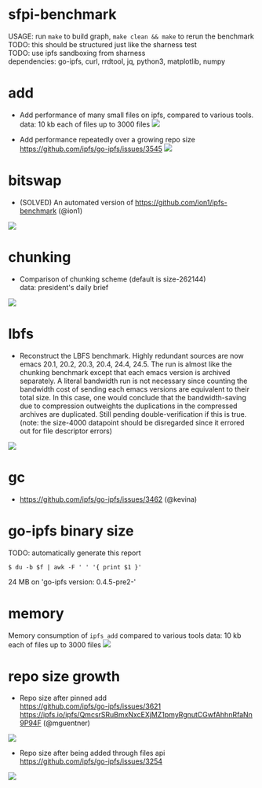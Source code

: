 # sfpi-benchmark

USAGE: run `make` to build graph, `make clean && make` to rerun the benchmark  
TODO: this should be structured just like the sharness test  
TODO: use ipfs sandboxing from sharness  
dependencies: go-ipfs, curl, rrdtool, jq, python3, matplotlib, numpy

# add

- Add performance of many small files on ipfs, compared to various tools.  
  data: 10 kb each of files up to 3000 files
![](add/outdata.png)

- Add performance repeatedly over a growing repo size  
  https://github.com/ipfs/go-ipfs/issues/3545
![](add_growing_repo/outdata.png)

# bitswap

- (SOLVED) An automated version of https://github.com/ion1/ipfs-benchmark (@ion1)  

![](bitswap/ipfs.png)

# chunking

- Comparison of chunking scheme (default is size-262144)  
  data: president's daily brief

![](chunk/outdata_pdb.png)

# lbfs

- Reconstruct the LBFS benchmark. Highly redundant sources are now emacs 20.1, 20.2, 20.3, 20.4, 24.4, 24.5. The run is almost like the chunking benchmark except that each emacs version is archived separately. A literal bandwidth run is not necessary since counting the bandwidth cost of sending each emacs versions are equivalent to their total size. In this case, one would conclude that the bandwidth-saving due to compression outweights the duplications in the compressed archives are duplicated. Still pending double-verification if this is true. (note: the size-4000 datapoint should be disregarded since it errored out for file descriptor errors)

![](lbfs/outdata.png)

# gc

- https://github.com/ipfs/go-ipfs/issues/3462 (@kevina)

# go-ipfs binary size

TODO: automatically generate this report
```shell
$ du -b $f | awk -F ' ' '{ print $1 }'
```
24 MB on 'go-ipfs version: 0.4.5-pre2-'

# memory

Memory consumption of `ipfs add` compared to various tools
data: 10 kb each of files up to 3000 files
![](add/memory.png)

# repo size growth
- Repo size after pinned add  
  https://github.com/ipfs/go-ipfs/issues/3621  
  https://ipfs.io/ipfs/QmcsrSRuBmxNxcEXjMZ1pmyRgnutCGwfAhhnRfaNn9P94F (@mguentner)

![](repo_size/graph_10k.png)

- Repo size after being added through files api  
  https://github.com/ipfs/go-ipfs/issues/3254

![](repo_size/graph_10k_filesapi.png)
